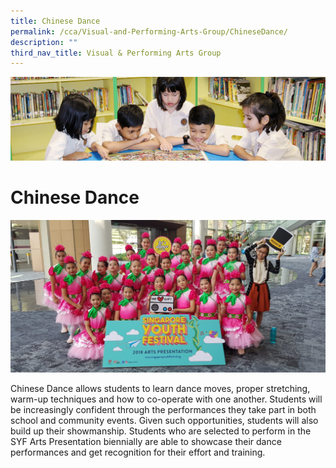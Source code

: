 ```yaml
---
title: Chinese Dance
permalink: /cca/Visual-and-Performing-Arts-Group/ChineseDance/
description: ""
third_nav_title: Visual & Performing Arts Group
---
```

![](/images/banner.gif)

Chinese Dance
=============

![](/images/ChineseDance.jpeg)

Chinese Dance allows students to learn dance moves, proper stretching, warm-up techniques and how to co-operate with one another. Students will be increasingly confident through the performances they take part in both school and community events. Given such opportunities, students will also build up their showmanship. Students who are selected to perform in the SYF Arts Presentation biennially are able to showcase their dance performances and get recognition for their effort and training.